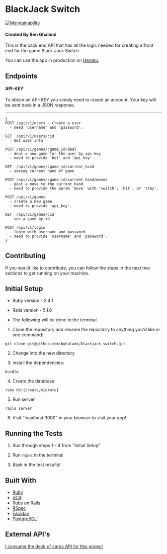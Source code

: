 # BlackJack Switch
[![Maintainability](https://api.codeclimate.com/v1/badges/ce26a90de66447d326d9/maintainability)](https://codeclimate.com/github/bghalami/blackjack_switch/maintainability)

#### Created By Ben Ghalami

This is the back end API that has all the logic needed for creating a front end for the game Black Jack Switch

You can use the app in production on [Heroku](https://bens-blackjack-switch.herokuapp.com/).

## Endpoints
#### API-KEY
  To obtain an API-KEY you simply need to create an account. Your key will be sent back in a JSON response.  
***

```
{
POST /api/v1/users - Create a user
  - need 'username' and 'password'.  

GET  /api/v1/users/:id 
  - Get user info

POST /api/v1/games/:game_id/deal  
  - deal a new game for the user by api-key
  - need to provide 'bet' and 'api_key'.  

GET  /api/v1/games/:game_id/current_hand 
  - seeing current hand of game

POST /api/v1/games/:game_id/current_hand/moves 
  - post a move to the current hand
  - need to provide the param 'move' with 'switch', 'hit', or 'stay'.  

POST /api/v1/games 
  - create a new game
  - need to provide 'api_key'.  

GET  /api/v1/games/:id 
  - see a game by id

POST /api/v1/login 
  - login with username and password
  - need to provide 'username' and 'password'. 
}
```

## Contributing

If you would like to contribute, you can follow the steps in the next two sections to get running on your machine.

## Initial Setup
* Ruby version - 2.4.1
* Rails version - 5.1.6

* The following will be done in the terminal

1. Clone the repository and rename the repository to anything you'd like in one command:
  ```
  git clone git@github.com:bghalami/blackjack_switch.git
  ```
2. Change into the new directory

3. Install the dependencies:
  ```
  bundle
  ```
  
4. Create the database:
  ```
  rake db:{create,migrate}
  ```
  
5. Run server
  ```
  rails server
  ```
6. Visit "localhost:3000" in your browser to visit your app!
  

## Running the Tests

1. Run through steps 1 - 4 from "Initial Setup"

2. Run ```rspec``` in the terminal

3. Bask in the test results!


## Built With

* [Ruby](https://www.ruby-lang.org/en/)
* [VCR](https://github.com/vcr/vcr)
* [Ruby on Rails](https://rubyonrails.org/)
* [RSpec](http://rspec.info/)
* [Faraday](https://github.com/lostisland/faraday)
* [PostgreSQL](https://www.postgresql.org/)


## External API's  
  [I consume the deck of cards API for this project](https://deckofcardsapi.com/)
